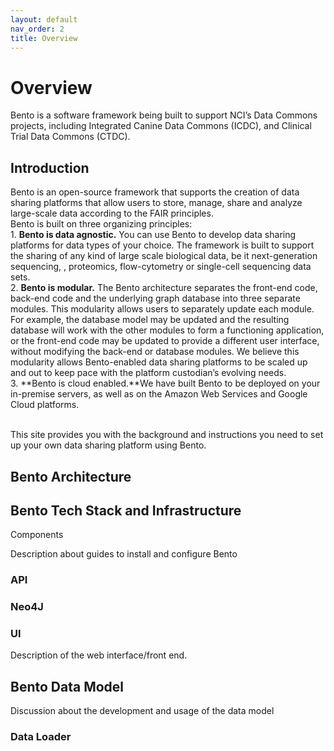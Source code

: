 ```yaml
---
layout: default
nav_order: 2
title: Overview
---
```


# Overview

Bento is a software framework being built to support NCI’s Data Commons projects, including Integrated Canine Data Commons (ICDC), and Clinical Trial Data Commons (CTDC).

## Introduction
Bento is an open-source framework that supports the creation of data sharing platforms that allow users to store, manage, share and analyze large-scale data according to the FAIR principles.
<br>Bento is built on three organizing principles:
<br>1. **Bento is data agnostic.** You can use Bento to develop data sharing platforms for data types of your choice. The framework is built to support the sharing of any kind of large scale biological data, be it next-generation sequencing, , proteomics, flow-cytometry or single-cell sequencing data sets.
<br>2. **Bento is modular.** The Bento architecture separates the front-end code, back-end code and the underlying graph database into three separate modules. This modularity allows users to separately update each module. For example, the database model may be updated and the resulting database will work with the other modules to form a functioning application, or the front-end code may be updated to provide a different user interface, without modifying the back-end or database modules. We believe this modularity allows Bento-enabled data sharing platforms to be scaled up and out to keep pace with the platform custodian’s evolving needs.
<br>3. **Bento is cloud enabled.**We have built Bento to be deployed on your in-premise servers, as well as on the Amazon Web Services and Google Cloud platforms. 

<br>This site provides you with the background and instructions you need to set up your own data sharing platform using Bento. 


## Bento Architecture

## Bento Tech Stack and Infrastructure

Components

Description about guides to install and configure Bento

### API

### Neo4J

### UI
Description of the web interface/front end.

## Bento Data Model 
Discussion about the development and usage of the data model

### Data Loader

